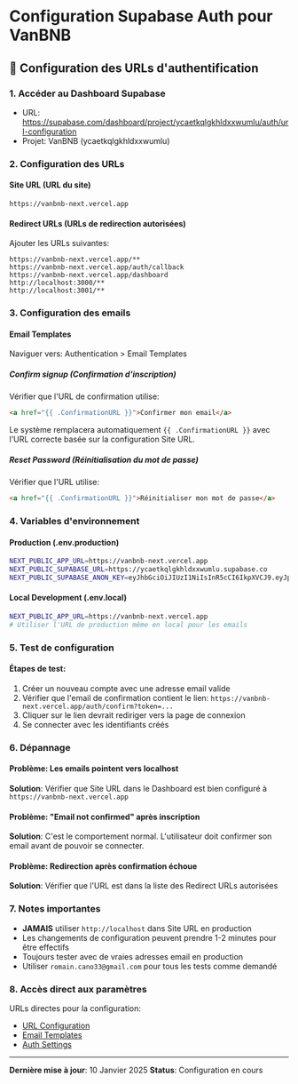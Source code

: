 # Configuration Supabase Auth pour VanBNB

## 🔧 Configuration des URLs d'authentification

### 1. Accéder au Dashboard Supabase
- URL: https://supabase.com/dashboard/project/ycaetkqlgkhldxxwumlu/auth/url-configuration
- Projet: VanBNB (ycaetkqlgkhldxxwumlu)

### 2. Configuration des URLs

#### Site URL (URL du site)
```
https://vanbnb-next.vercel.app
```

#### Redirect URLs (URLs de redirection autorisées)
Ajouter les URLs suivantes:
```
https://vanbnb-next.vercel.app/**
https://vanbnb-next.vercel.app/auth/callback
https://vanbnb-next.vercel.app/dashboard
http://localhost:3000/**
http://localhost:3001/**
```

### 3. Configuration des emails

#### Email Templates
Naviguer vers: Authentication > Email Templates

##### Confirm signup (Confirmation d'inscription)
Vérifier que l'URL de confirmation utilise:
```html
<a href="{{ .ConfirmationURL }}">Confirmer mon email</a>
```

Le système remplacera automatiquement `{{ .ConfirmationURL }}` avec l'URL correcte basée sur la configuration Site URL.

##### Reset Password (Réinitialisation du mot de passe)
Vérifier que l'URL utilise:
```html
<a href="{{ .ConfirmationURL }}">Réinitialiser mon mot de passe</a>
```

### 4. Variables d'environnement

#### Production (.env.production)
```bash
NEXT_PUBLIC_APP_URL=https://vanbnb-next.vercel.app
NEXT_PUBLIC_SUPABASE_URL=https://ycaetkqlgkhldxxwumlu.supabase.co
NEXT_PUBLIC_SUPABASE_ANON_KEY=eyJhbGciOiJIUzI1NiIsInR5cCI6IkpXVCJ9.eyJpc3MiOiJzdXBhYmFzZSIsInJlZiI6InljYWV0a3FsZ2tobGR4eHd1bWx1Iiwicm9sZSI6ImFub24iLCJpYXQiOjE3NTQ2NjM2MDYsImV4cCI6MjA3MDIzOTYwNn0.95G2-REYOgh3PjgQVkAVkNVrePBnYGSvLVpCj32_IYk
```

#### Local Development (.env.local)
```bash
NEXT_PUBLIC_APP_URL=https://vanbnb-next.vercel.app
# Utiliser l'URL de production même en local pour les emails
```

### 5. Test de configuration

#### Étapes de test:
1. Créer un nouveau compte avec une adresse email valide
2. Vérifier que l'email de confirmation contient le lien: `https://vanbnb-next.vercel.app/auth/confirm?token=...`
3. Cliquer sur le lien devrait rediriger vers la page de connexion
4. Se connecter avec les identifiants créés

### 6. Dépannage

#### Problème: Les emails pointent vers localhost
**Solution**: Vérifier que Site URL dans le Dashboard est bien configuré à `https://vanbnb-next.vercel.app`

#### Problème: "Email not confirmed" après inscription
**Solution**: C'est le comportement normal. L'utilisateur doit confirmer son email avant de pouvoir se connecter.

#### Problème: Redirection après confirmation échoue
**Solution**: Vérifier que l'URL est dans la liste des Redirect URLs autorisées

### 7. Notes importantes

- **JAMAIS** utiliser `http://localhost` dans Site URL en production
- Les changements de configuration peuvent prendre 1-2 minutes pour être effectifs
- Toujours tester avec de vraies adresses email en production
- Utiliser `romain.cano33@gmail.com` pour tous les tests comme demandé

### 8. Accès direct aux paramètres

URLs directes pour la configuration:
- [URL Configuration](https://supabase.com/dashboard/project/ycaetkqlgkhldxxwumlu/auth/url-configuration)
- [Email Templates](https://supabase.com/dashboard/project/ycaetkqlgkhldxxwumlu/auth/templates)
- [Auth Settings](https://supabase.com/dashboard/project/ycaetkqlgkhldxxwumlu/settings/auth)

---

**Dernière mise à jour**: 10 Janvier 2025
**Status**: Configuration en cours